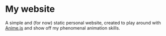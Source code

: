 # My website

A simple and (for now) static personal website, created to play around with [Anime.js](https://github.com/juliangarnier/anime/) and show off my phenomenal animation skills.